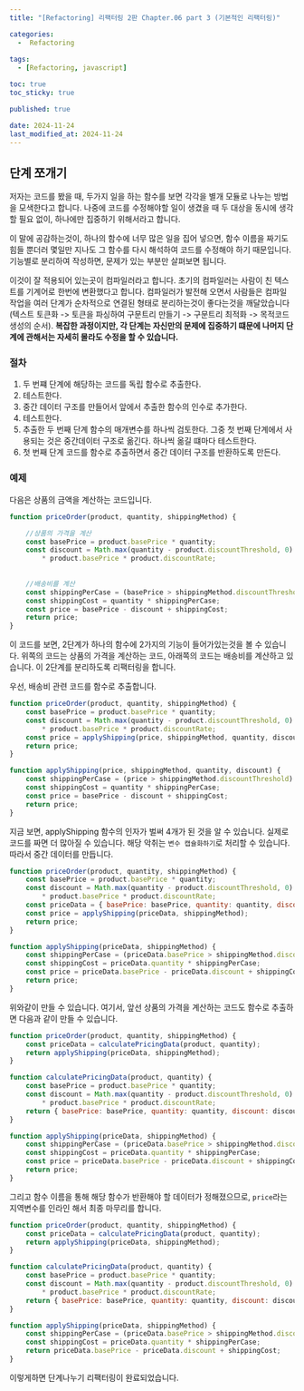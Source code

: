 ```yaml
---
title: "[Refactoring] 리팩터링 2판 Chapter.06 part 3 (기본적인 리팩터링)"

categories:
  -  Refactoring
  
tags:
  - [Refactoring, javascript]

toc: true
toc_sticky: true

published: true

date: 2024-11-24
last_modified_at: 2024-11-24
---
```


## 단계 쪼개기

저자는 코드를 봤을 때, 두가지 일을 하는 함수를 보면 각각을 별개 모듈로 나누는 방법을 모색한다고 합니다. 나중에 코드를 수정해야할 일이 생겼을 때 두 대상을 동시에 생각할 필요 없이, 하나에만 집중하기 위해서라고 합니다.

이 말에 공감하는것이, 하나의 함수에 너무 많은 일을 집어 넣으면, 함수 이름을 짜기도 힘들 뿐더러 몇일만 지나도 그 함수를 다시 해석하여 코드를 수정해야 하기 때문입니다. 기능별로  분리하여 작성하면, 문제가 있는 부분만 살펴보면 됩니다.

이것이 잘 적용되어 있는곳이 컴파일러라고 합니다. 초기의 컴파일러는 사람이 친 텍스트를 기계어로 한번에 변환했다고 합니다. 컴파일러가 발전해 오면서 사람들은 컴파일 작업을 여러 단계가 순차적으로 연결된 형태로 분리하는것이 좋다는것을 깨달았습니다 (텍스트 토큰화 -> 토큰을 파싱하여 구문트리 만들기 -> 구문트리 최적화 -> 목적코드 생성의 순서). **복잡한 과정이지만, 각 단계는 자신만의 문제에 집중하기 떄문에 나머지 단계에 관해서는 자세히 몰라도 수정을 할 수 있습니다.**

### 절차
1. 두 번쨰 단계에 해당하는 코드를 독립 함수로 추출한다.
2. 테스트한다.
3. 중간 데이터 구조를 만들어서 앞에서 추출한 함수의 인수로 추가한다.
4. 테스트한다.
5. 추출한 두 번째 단계 함수의 매개변수를 하나씩 검토한다. 그중 첫 번째 단계에서 사용되는 것은 중간데이터 구조로 옮긴다. 하나씩 옮길 떄마다 테스트한다.
6. 첫 번째 단계 코드를 함수로 추출하면서 중간 데이터 구조를 반환하도록 만든다.

### 예제

다음은 상품의 금액을 계산하는 코드입니다.

```javascript
function priceOrder(product, quantity, shippingMethod) {

	//상품의 가격을 계산
    const basePrice = product.basePrice * quantity;
    const discount = Math.max(quantity - product.discountThreshold, 0)
        * product.basePrice * product.discountRate;
    
    
    //배송비를 계산
    const shippingPerCase = (basePrice > shippingMethod.discountThreshold) ? shippingMethod.discountedFee : shippingMethod.feePerCase;
    const shippingCost = quantity * shippingPerCase;
    const price = basePrice - discount + shippingCost;
    return price;
}
```

이 코드를 보면, 2단계가 하나의 함수에 2가지의 기능이 들어가있는것을 볼 수 있습니다. 위쪽의 코드는 상품의 가격을 계산하는 코드, 아래쪽의 코드는 배송비를 계산하고 있습니다. 이 2단계를 분리하도록 리팩터링을 합니다.

우선, 배송비 관련 코드를 함수로 추출합니다.

```javascript
function priceOrder(product, quantity, shippingMethod) {
    const basePrice = product.basePrice * quantity;
    const discount = Math.max(quantity - product.discountThreshold, 0)
        * product.basePrice * product.discountRate;
    const price = applyShipping(price, shippingMethod, quantity, discount);
    return price;
}

function applyShipping(price, shippingMethod, quantity, discount) {
    const shippingPerCase = (price > shippingMethod.discountThreshold) ? shippingMethod.discountedFee : shippingMethod.feePerCase;
    const shippingCost = quantity * shippingPerCase;
    const price = basePrice - discount + shippingCost;
    return price;
}
```

지금 보면, applyShipping 함수의 인자가 벌써 4개가 된 것을 알 수 있습니다. 실제로 코드를 짜면 더 많아질 수 있습니다. 해당 악취는 `변수 캡슐화하기`로 처리할 수 있습니다. 따라서 중간 데이터를 만듭니다.

```javascript
function priceOrder(product, quantity, shippingMethod) {
    const basePrice = product.basePrice * quantity;
    const discount = Math.max(quantity - product.discountThreshold, 0)
        * product.basePrice * product.discountRate;
    const priceData = { basePrice: basePrice, quantity: quantity, discount: discount };
    const price = applyShipping(priceData, shippingMethod);
    return price;
}

function applyShipping(priceData, shippingMethod) {
    const shippingPerCase = (priceData.basePrice > shippingMethod.discountThreshold) ? shippingMethod.discountedFee : shippingMethod.feePerCase;
    const shippingCost = priceData.quantity * shippingPerCase;
    const price = priceData.basePrice - priceData.discount + shippingCost;
    return price;
}
```

위와같이 만들 수 있습니다. 여기서, 앞선 상품의 가격을 계산하는 코드도 함수로 추출하면 다음과 같이 만들 수 있습니다.

```javascript
function priceOrder(product, quantity, shippingMethod) {
    const priceData = calculatePricingData(product, quantity);
    return applyShipping(priceData, shippingMethod);
}

function calculatePricingData(product, quantity) {
    const basePrice = product.basePrice * quantity;
    const discount = Math.max(quantity - product.discountThreshold, 0)
        * product.basePrice * product.discountRate;
    return { basePrice: basePrice, quantity: quantity, discount: discount };
}

function applyShipping(priceData, shippingMethod) {
    const shippingPerCase = (priceData.basePrice > shippingMethod.discountThreshold) ? shippingMethod.discountedFee : shippingMethod.feePerCase;
    const shippingCost = priceData.quantity * shippingPerCase;
    const price = priceData.basePrice - priceData.discount + shippingCost;
    return price;
}
```

그리고 함수 이름을 통해 해당 함수가 반환해야 할 데이터가 정해졌으므로, `price`라는 지역변수를 인라인 해서 최종 마무리를 합니다.

```javascript
function priceOrder(product, quantity, shippingMethod) {
    const priceData = calculatePricingData(product, quantity);
    return applyShipping(priceData, shippingMethod);
}

function calculatePricingData(product, quantity) {
    const basePrice = product.basePrice * quantity;
    const discount = Math.max(quantity - product.discountThreshold, 0)
        * product.basePrice * product.discountRate;
    return { basePrice: basePrice, quantity: quantity, discount: discount };
}

function applyShipping(priceData, shippingMethod) {
    const shippingPerCase = (priceData.basePrice > shippingMethod.discountThreshold) ? shippingMethod.discountedFee : shippingMethod.feePerCase;
    const shippingCost = priceData.quantity * shippingPerCase;
    return priceData.basePrice - priceData.discount + shippingCost;
}
```

이렇게하면 단계나누기 리팩터링이 완료되었습니다.